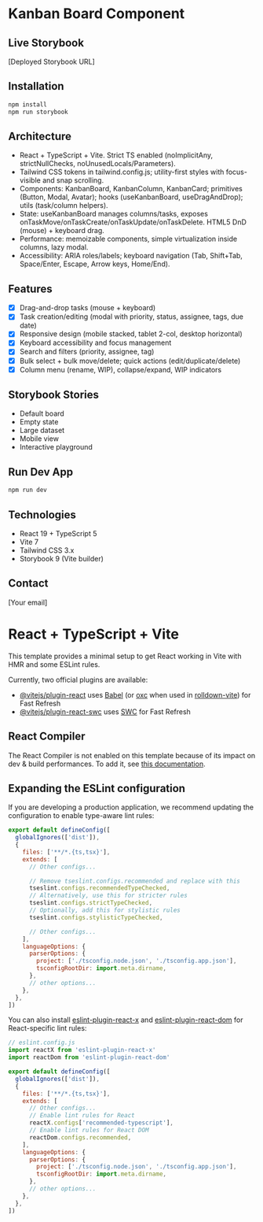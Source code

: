 # Kanban Board Component

## Live Storybook
[Deployed Storybook URL]

## Installation
```bash path=null start=null
npm install
npm run storybook
```

## Architecture
- React + TypeScript + Vite. Strict TS enabled (noImplicitAny, strictNullChecks, noUnusedLocals/Parameters).
- Tailwind CSS tokens in tailwind.config.js; utility-first styles with focus-visible and snap scrolling.
- Components: KanbanBoard, KanbanColumn, KanbanCard; primitives (Button, Modal, Avatar); hooks (useKanbanBoard, useDragAndDrop); utils (task/column helpers).
- State: useKanbanBoard manages columns/tasks, exposes onTaskMove/onTaskCreate/onTaskUpdate/onTaskDelete. HTML5 DnD (mouse) + keyboard drag.
- Performance: memoizable components, simple virtualization inside columns, lazy modal.
- Accessibility: ARIA roles/labels; keyboard navigation (Tab, Shift+Tab, Space/Enter, Escape, Arrow keys, Home/End).

## Features
- [x] Drag-and-drop tasks (mouse + keyboard)
- [x] Task creation/editing (modal with priority, status, assignee, tags, due date)
- [x] Responsive design (mobile stacked, tablet 2-col, desktop horizontal)
- [x] Keyboard accessibility and focus management
- [x] Search and filters (priority, assignee, tag)
- [x] Bulk select + bulk move/delete; quick actions (edit/duplicate/delete)
- [x] Column menu (rename, WIP), collapse/expand, WIP indicators

## Storybook Stories
- Default board
- Empty state
- Large dataset
- Mobile view
- Interactive playground

## Run Dev App
```bash path=null start=null
npm run dev
```

## Technologies
- React 19 + TypeScript 5
- Vite 7
- Tailwind CSS 3.x
- Storybook 9 (Vite builder)

## Contact
[Your email]

# React + TypeScript + Vite

This template provides a minimal setup to get React working in Vite with HMR and some ESLint rules.

Currently, two official plugins are available:

- [@vitejs/plugin-react](https://github.com/vitejs/vite-plugin-react/blob/main/packages/plugin-react) uses [Babel](https://babeljs.io/) (or [oxc](https://oxc.rs) when used in [rolldown-vite](https://vite.dev/guide/rolldown)) for Fast Refresh
- [@vitejs/plugin-react-swc](https://github.com/vitejs/vite-plugin-react/blob/main/packages/plugin-react-swc) uses [SWC](https://swc.rs/) for Fast Refresh

## React Compiler

The React Compiler is not enabled on this template because of its impact on dev & build performances. To add it, see [this documentation](https://react.dev/learn/react-compiler/installation).

## Expanding the ESLint configuration

If you are developing a production application, we recommend updating the configuration to enable type-aware lint rules:

```js
export default defineConfig([
  globalIgnores(['dist']),
  {
    files: ['**/*.{ts,tsx}'],
    extends: [
      // Other configs...

      // Remove tseslint.configs.recommended and replace with this
      tseslint.configs.recommendedTypeChecked,
      // Alternatively, use this for stricter rules
      tseslint.configs.strictTypeChecked,
      // Optionally, add this for stylistic rules
      tseslint.configs.stylisticTypeChecked,

      // Other configs...
    ],
    languageOptions: {
      parserOptions: {
        project: ['./tsconfig.node.json', './tsconfig.app.json'],
        tsconfigRootDir: import.meta.dirname,
      },
      // other options...
    },
  },
])
```

You can also install [eslint-plugin-react-x](https://github.com/Rel1cx/eslint-react/tree/main/packages/plugins/eslint-plugin-react-x) and [eslint-plugin-react-dom](https://github.com/Rel1cx/eslint-react/tree/main/packages/plugins/eslint-plugin-react-dom) for React-specific lint rules:

```js
// eslint.config.js
import reactX from 'eslint-plugin-react-x'
import reactDom from 'eslint-plugin-react-dom'

export default defineConfig([
  globalIgnores(['dist']),
  {
    files: ['**/*.{ts,tsx}'],
    extends: [
      // Other configs...
      // Enable lint rules for React
      reactX.configs['recommended-typescript'],
      // Enable lint rules for React DOM
      reactDom.configs.recommended,
    ],
    languageOptions: {
      parserOptions: {
        project: ['./tsconfig.node.json', './tsconfig.app.json'],
        tsconfigRootDir: import.meta.dirname,
      },
      // other options...
    },
  },
])
```
